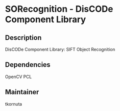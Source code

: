 SORecognition - DisCODe Component Library
=========================================

Description
-----------

DisCODe Component Library: SIFT Object Recognition

Dependencies
------------

OpenCV
PCL

Maintainer
----------

tkornuta
